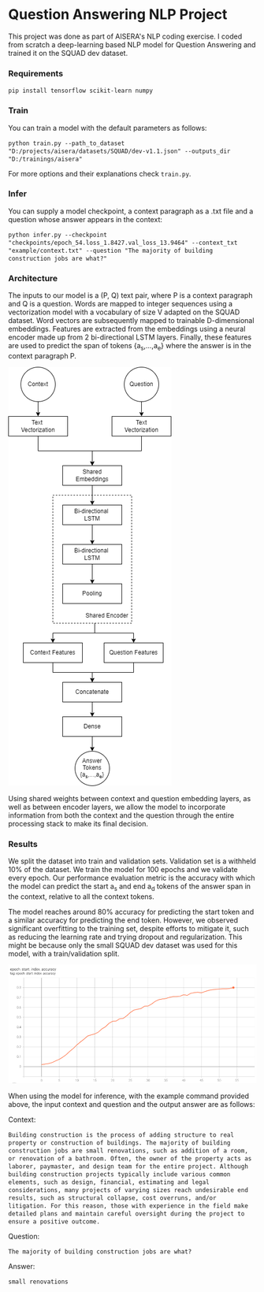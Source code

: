 # Question Answering NLP Project

This project was done as part of AISERA's NLP coding exercise. 
I coded from scratch a deep-learning based NLP model for Question Answering and trained it on the SQUAD
dev dataset.

### Requirements

```shell
pip install tensorflow scikit-learn numpy
```

### Train

You can train a model with the default parameters as follows: 

```shell
python train.py --path_to_dataset "D:/projects/aisera/datasets/SQUAD/dev-v1.1.json" --outputs_dir "D:/trainings/aisera"
```

For more options and their explanations check ``train.py``.

### Infer

You can supply a model checkpoint, a context paragraph as a .txt file and a question whose answer appears in the context:

```shell
python infer.py --checkpoint "checkpoints/epoch_54.loss_1.8427.val_loss_13.9464" --context_txt "example/context.txt" --question "The majority of building construction jobs are what?"
```

### Architecture

The inputs to our model is a (P, Q) text pair, where P is a context paragraph and Q is a question.
Words are mapped to integer sequences using a vectorization model with a vocabulary of size V 
adapted on the SQUAD dataset. Word vectors are subsequently mapped to trainable D-dimensional embeddings.
Features are extracted from the embeddings using a neural encoder made up from 2 bi-directional
LSTM layers. Finally, these features are used to predict the span of tokens {a<sub>s</sub>,...,a<sub>e</sub>}
where the answer is in the context paragraph P.

![qas_model](qas_model.png)

Using shared weights between context and question embedding layers, as well as between
encoder layers, we allow the model to incorporate information from both the context and
the question through the entire processing stack to make its final decision.

### Results

We split the dataset into train and validation sets. Validation set is a withheld 10% of the dataset.
We train the model for 100 epochs and we validate every epoch. Our performance evaluation metric
is the accuracy with which the model can predict the start a<sub>s</sub> and end a<sub>d</sub> tokens
of the answer span in the context, relative to all the context tokens.

The model reaches around 80% accuracy for predicting the start token and a similar accuracy for
predicting the end token. However, we observed significant overfitting to the training set, despite efforts
to mitigate it, such as reducing the learning rate and trying dropout and regularization.
This might be because only the small SQUAD dev dataset was used for this model, with a train/validation split.

![start_index_acc](start_index_acc.png)

When using the model for inference, with the example command provided above, the
input context and question and the output answer are as follows:

Context:
```text
Building construction is the process of adding structure to real property or construction of buildings. The majority of building construction jobs are small renovations, such as addition of a room, or renovation of a bathroom. Often, the owner of the property acts as laborer, paymaster, and design team for the entire project. Although building construction projects typically include various common elements, such as design, financial, estimating and legal considerations, many projects of varying sizes reach undesirable end results, such as structural collapse, cost overruns, and/or litigation. For this reason, those with experience in the field make detailed plans and maintain careful oversight during the project to ensure a positive outcome.
```

Question:
```text
The majority of building construction jobs are what?
```

Answer:

```text
small renovations
```
